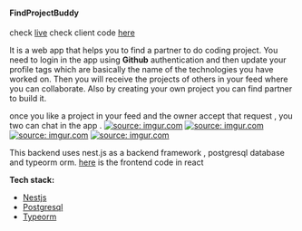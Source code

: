 
#### FindProjectBuddy

check [live](https://findprojectbuddy.netlify.app/)
check client code [here](https://github.com/biki321/findprojectbuddy-frontend)

It is a web app that helps you to find a partner to do coding project.
You need to login in the app using **Github** authentication and then update your profile tags which are basically the name of the technologies you have worked on. Then you will receive the projects of others in your feed where you can collaborate.
Also by creating your own project you can find partner to build it.

once you like a project in your feed and the owner accept that request , you two can chat in the app .
<a href="https://imgur.com/IRIYN8H"><img src="https://i.imgur.com/IRIYN8H.png" title="source: imgur.com" /></a>
<a href="https://imgur.com/BJuG0IN"><img src="https://i.imgur.com/BJuG0IN.png" title="source: imgur.com" /></a>
<a href="https://imgur.com/1A5HzeA"><img src="https://i.imgur.com/1A5HzeA.png" title="source: imgur.com" /></a>
<a href="https://imgur.com/I03CAOh"><img src="https://i.imgur.com/I03CAOh.png" title="source: imgur.com" /></a>

This backend uses nest.js as a backend framework , postgresql database and typeorm orm.
[here](https://github.com/biki321/findprojectbuddy-frontend) is the frontend code in react

**Tech stack:**

 - [Nestjs](https://nestjs.com/)
 - [Postgresql](https://www.postgresql.org/)
 - [Typeorm](https://typeorm.io/)
